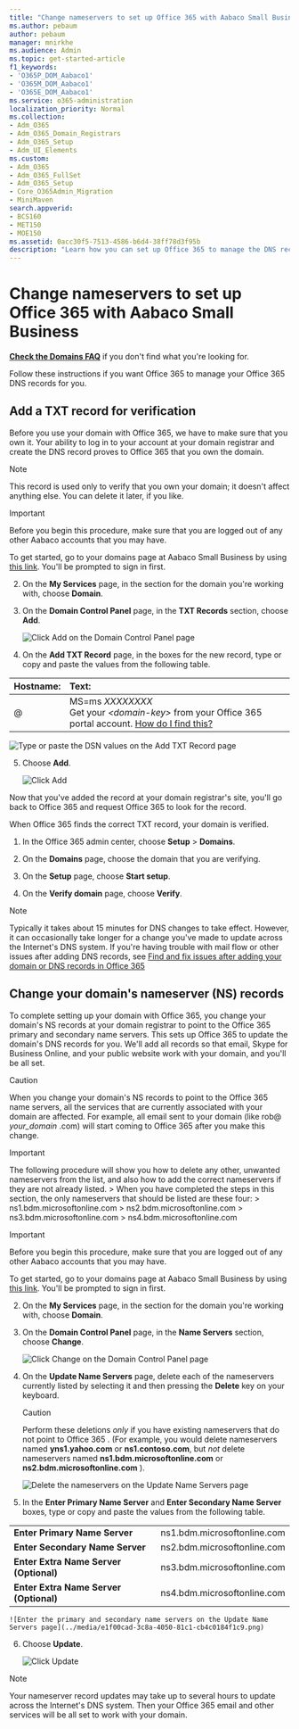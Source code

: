 ```yaml
---
title: "Change nameservers to set up Office 365 with Aabaco Small Business"
ms.author: pebaum
author: pebaum
manager: mnirkhe
ms.audience: Admin
ms.topic: get-started-article
f1_keywords:
- 'O365P_DOM_Aabaco1'
- 'O365M_DOM_Aabaco1'
- 'O365E_DOM_Aabaco1'
ms.service: o365-administration
localization_priority: Normal
ms.collection:
- Adm_O365
- Adm_O365_Domain_Registrars
- Adm_O365_Setup
- Adm_UI_Elements
ms.custom:
- Adm_O365
- Adm_O365_FullSet
- Adm_O365_Setup
- Core_O365Admin_Migration
- MiniMaven
search.appverid:
- BCS160
- MET150
- MOE150
ms.assetid: 0acc30f5-7513-4586-b6d4-38ff78d3f95b
description: "Learn how you can set up Office 365 to manage the DNS records of your custom domain with Aabaco Small Business."
---
```


# Change nameservers to set up Office 365 with Aabaco Small Business

 **[Check the Domains FAQ](../setup/domains-faq.md)** if you don't find what you're looking for. 
  
Follow these instructions if you want Office 365 to manage your Office 365 DNS records for you.
  
    
## Add a TXT record for verification

Before you use your domain with Office 365, we have to make sure that you own it. Your ability to log in to your account at your domain registrar and create the DNS record proves to Office 365 that you own the domain.
  
> [!NOTE]
> This record is used only to verify that you own your domain; it doesn't affect anything else. You can delete it later, if you like. 
  
> [!IMPORTANT]
   > Before you begin this procedure, make sure that you are logged out of any other Aabaco accounts that you may have. 
  
   To get started, go to your domains page at Aabaco Small Business by using [this link](https://www.luminate.com/services/). You'll be prompted to sign in first.
    
2. On the **My Services** page, in the section for the domain you're working with, choose **Domain**.
    
3. On the **Domain Control Panel** page, in the **TXT Records** section, choose **Add**.
    
    ![Click Add on the Domain Control Panel page](../media/b5814c15-3457-4e72-b2d8-5ee1622d8f83.png)
  
4. On the **Add TXT Record** page, in the boxes for the new record, type or copy and paste the values from the following table. 
    
|**Hostname:**|**Text:**|
|:-----|:-----|
|@  <br/> |MS=ms *XXXXXXXX*  <br/> Get your  *\<domain-key\>*  from your Office 365 portal account.           [How do I find this?](../get-help-with-domains/information-for-dns-records.md) <br/> |
   
   ![Type or paste the DSN values on the Add TXT Record page](../media/ae8386df-6cec-4bbe-a280-9d3fc170d972.png)
  
5. Choose **Add**.
    
    ![Click Add](../media/3fa1c496-a07d-46c2-babd-027aa8c276ac.png)
  
Now that you've added the record at your domain registrar's site, you'll go back to Office 365 and request Office 365 to look for the record.
  
When Office 365 finds the correct TXT record, your domain is verified.
  
1. In the Office 365 admin center, choose **Setup** \> **Domains**.
    
2. On the **Domains** page, choose the domain that you are verifying. 
    
3. On the **Setup** page, choose **Start setup**.
    
4. On the **Verify domain** page, choose **Verify**.
    
> [!NOTE]
> Typically it takes about 15 minutes for DNS changes to take effect. However, it can occasionally take longer for a change you've made to update across the Internet's DNS system. If you're having trouble with mail flow or other issues after adding DNS records, see [Find and fix issues after adding your domain or DNS records in Office 365](../get-help-with-domains/find-and-fix-issues.md)
  
## Change your domain's nameserver (NS) records

To complete setting up your domain with Office 365, you change your domain's NS records at your domain registrar to point to the Office 365 primary and secondary name servers. This sets up Office 365 to update the domain's DNS records for you. We'll add all records so that email, Skype for Business Online, and your public website work with your domain, and you'll be all set.
  
> [!CAUTION]
> When you change your domain's NS records to point to the Office 365 name servers, all the services that are currently associated with your domain are affected. For example, all email sent to your domain (like rob@ *your_domain*  .com) will start coming to Office 365 after you make this change. 
  
> [!IMPORTANT]
>  The following procedure will show you how to delete any other, unwanted nameservers from the list, and also how to add the correct nameservers if they are not already listed. >  When you have completed the steps in this section, the only nameservers that should be listed are these four: >  ns1.bdm.microsoftonline.com >  ns2.bdm.microsoftonline.com >  ns3.bdm.microsoftonline.com >  ns4.bdm.microsoftonline.com 
  
> [!IMPORTANT]
  > Before you begin this procedure, make sure that you are logged out of any other Aabaco accounts that you may have. 
  
 To get started, go to your domains page at Aabaco Small Business by using [this link](https://www.luminate.com/services/). You'll be prompted to sign in first.
    
2. On the **My Services** page, in the section for the domain you're working with, choose **Domain**.
    
3. On the **Domain Control Panel** page, in the **Name Servers** section, choose **Change**.
    
    ![Click Change on the Domain Control Panel page](../media/6d77c451-0614-4717-be58-46884491ef9e.png)
  
4. On the **Update Name Servers** page, delete each of the nameservers currently listed by selecting it and then pressing the **Delete** key on your keyboard. 
    
    > [!CAUTION]
    > Perform these deletions  *only*  if you have existing nameservers that do not point to Office 365 . (For example, you would delete nameservers named **yns1.yahoo.com** or **ns1.contoso.com**, but  *not*  delete nameservers named **ns1.bdm.microsoftonline.com** or **ns2.bdm.microsoftonline.com** ). 
  
    ![Delete the nameservers on the Update Name Servers page](../media/46997847-099d-49c4-a07b-f1e0f09ff407.png)
  
5. In the **Enter Primary Name Server** and **Enter Secondary Name Server** boxes, type or copy and paste the values from the following table. 
    
|||
|:-----|:-----|
|**Enter Primary Name Server** <br/> |ns1.bdm.microsoftonline.com  <br/> |
|**Enter Secondary Name Server** <br/> |ns2.bdm.microsoftonline.com  <br/> |
|**Enter Extra Name Server (Optional)** <br/> |ns3.bdm.microsoftonline.com  <br/> |
|**Enter Extra Name Server (Optional)** <br/> |ns4.bdm.microsoftonline.com  <br/> |
   
    ![Enter the primary and secondary name servers on the Update Name Servers page](../media/e1f00cad-3c8a-4050-81c1-cb4c0184f1c9.png)
  
6. Choose **Update**.
    
    ![Click Update](../media/7fbb73fd-4a33-4ff4-ab14-760abc70ad31.png)
  
> [!NOTE]
> Your nameserver record updates may take up to several hours to update across the Internet's DNS system. Then your Office 365 email and other services will be all set to work with your domain. 
  

